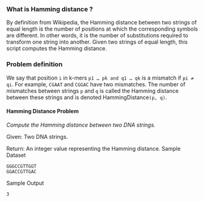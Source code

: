 
### What is Hamming distance ?

By definition from Wikipedia, the Hamming distance between two strings of equal length is the number of positions at which the corresponding symbols are different. In other words, it is the number of substitutions required to transform one string into another. Given two strings of equal length, this script computes the Hamming distance.

### Problem definition

We say that position `i` in k-mers `p1 … pk and q1 … qk` is a mismatch if `pi ≠ qi`. For example, `CGAAT` and `CGGAC` have two mismatches. The number of mismatches between strings `p` and `q` is called the Hamming distance between these strings and is denoted HammingDistance`(p, q)`.

#### Hamming Distance Problem

_Compute the Hamming distance between two DNA strings._

Given: Two DNA strings.

Return: An integer value representing the Hamming distance.
Sample Dataset

```
GGGCCGTTGGT
GGACCGTTGAC
```
Sample Output
```
3
```
